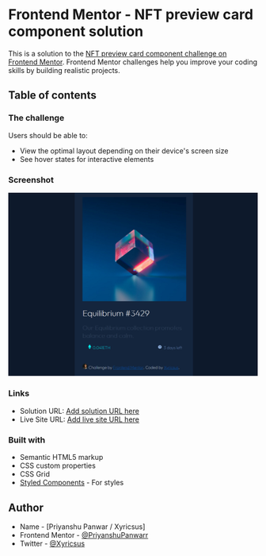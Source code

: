 # Frontend Mentor - NFT preview card component solution

This is a solution to the [NFT preview card component challenge on Frontend Mentor](https://www.frontendmentor.io/challenges/nft-preview-card-component-SbdUL_w0U). Frontend Mentor challenges help you improve your coding skills by building realistic projects. 

## Table of contents

### The challenge

Users should be able to:

- View the optimal layout depending on their device's screen size
- See hover states for interactive elements

### Screenshot

![](./screenshot.png)



### Links

- Solution URL: [Add solution URL here](https://github.com/PriyanshuPanwarr/NFT-preview-card/blob/main/index.html)
- Live Site URL: [Add live site URL here](https://your-live-site-url.com)



### Built with

- Semantic HTML5 markup
- CSS custom properties
- CSS Grid
- [Styled Components](https://styled-components.com/) - For styles


## Author

- Name - [Priyanshu Panwar / Xyricsus]
- Frontend Mentor - [@PriyanshuPanwarr](https://www.frontendmentor.io/profile/PriyanshuPanwarr)
- Twitter - [@Xyricsus](https://www.twitter.com/@Xyricsus)
